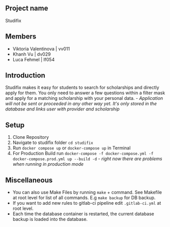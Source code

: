 ## Project name
Studifix

## Members
- Viktoria Valentinova | vv011
- Khanh Vu | dv029
- Luca Fehmel | lf054

## Introduction
Studifix makes it easy for students to search for scholarships and directly apply for them. You only need to answer a few questions within a filter mask and apply for a matching scholarship with your personal data. - _Application will not be sent or proceeded in any other way yet. It's only stored in the database and links user with provider and scholarship_

## Setup 
1. Clone Repository
2. Navigate to studifix folder `cd studifix`
3. Run `docker compose up` or `docker-compose up` in Terminal
4. For Production Build run `docker-compose -f docker-compose.yml -f docker-compose.prod.yml up --build -d` - _right now there are problems when running in production mode_

## Miscellaneous
- You can also use Make Files by running `make` + command. See Makefile at root level for list of all commands. E.g `make backup` for DB backup.
- If you want to add new rules to gitlab-ci pipeline edit `.gitlab-ci.yml` at root level.
- Each time the database container is restarted, the current database backup is loaded into the database.
